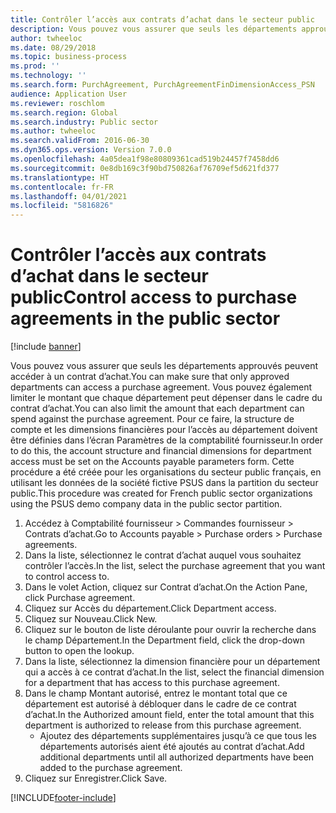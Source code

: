 ```yaml
---
title: Contrôler l’accès aux contrats d’achat dans le secteur public
description: Vous pouvez vous assurer que seuls les départements approuvés peuvent accéder à un contrat d’achat.
author: twheeloc
ms.date: 08/29/2018
ms.topic: business-process
ms.prod: ''
ms.technology: ''
ms.search.form: PurchAgreement, PurchAgreementFinDimensionAccess_PSN
audience: Application User
ms.reviewer: roschlom
ms.search.region: Global
ms.search.industry: Public sector
ms.author: twheeloc
ms.search.validFrom: 2016-06-30
ms.dyn365.ops.version: Version 7.0.0
ms.openlocfilehash: 4a05dea1f98e80809361cad519b24457f7458dd6
ms.sourcegitcommit: 0e8db169c3f90bd750826af76709ef5d621fd377
ms.translationtype: HT
ms.contentlocale: fr-FR
ms.lasthandoff: 04/01/2021
ms.locfileid: "5816826"
---
```

# <a name="control-access-to-purchase-agreements-in-the-public-sector"></a><span data-ttu-id="8b7fd-103">Contrôler l’accès aux contrats d’achat dans le secteur public</span><span class="sxs-lookup"><span data-stu-id="8b7fd-103">Control access to purchase agreements in the public sector</span></span>

[!include [banner](../../includes/banner.md)]

<span data-ttu-id="8b7fd-104">Vous pouvez vous assurer que seuls les départements approuvés peuvent accéder à un contrat d’achat.</span><span class="sxs-lookup"><span data-stu-id="8b7fd-104">You can make sure that only approved departments can access a purchase agreement.</span></span> <span data-ttu-id="8b7fd-105">Vous pouvez également limiter le montant que chaque département peut dépenser dans le cadre du contrat d’achat.</span><span class="sxs-lookup"><span data-stu-id="8b7fd-105">You can also limit the amount that each department can spend against the purchase agreement.</span></span> <span data-ttu-id="8b7fd-106">Pour ce faire, la structure de compte et les dimensions financières pour l’accès au département doivent être définies dans l’écran Paramètres de la comptabilité fournisseur.</span><span class="sxs-lookup"><span data-stu-id="8b7fd-106">In order to do this, the account structure and financial dimensions for department access must be set on the Accounts payable parameters form.</span></span> <span data-ttu-id="8b7fd-107">Cette procédure a été créée pour les organisations du secteur public français, en utilisant les données de la société fictive PSUS dans la partition du secteur public.</span><span class="sxs-lookup"><span data-stu-id="8b7fd-107">This procedure was created for French public sector organizations using the PSUS demo company data in the public sector partition.</span></span>

1. <span data-ttu-id="8b7fd-108">Accédez à Comptabilité fournisseur > Commandes fournisseur > Contrats d’achat.</span><span class="sxs-lookup"><span data-stu-id="8b7fd-108">Go to Accounts payable > Purchase orders > Purchase agreements.</span></span>
2. <span data-ttu-id="8b7fd-109">Dans la liste, sélectionnez le contrat d’achat auquel vous souhaitez contrôler l’accès.</span><span class="sxs-lookup"><span data-stu-id="8b7fd-109">In the list, select the purchase agreement that you want to control access to.</span></span>
3. <span data-ttu-id="8b7fd-110">Dans le volet Action, cliquez sur Contrat d’achat.</span><span class="sxs-lookup"><span data-stu-id="8b7fd-110">On the Action Pane, click Purchase agreement.</span></span>
4. <span data-ttu-id="8b7fd-111">Cliquez sur Accès du département.</span><span class="sxs-lookup"><span data-stu-id="8b7fd-111">Click Department access.</span></span>
5. <span data-ttu-id="8b7fd-112">Cliquez sur Nouveau.</span><span class="sxs-lookup"><span data-stu-id="8b7fd-112">Click New.</span></span>
6. <span data-ttu-id="8b7fd-113">Cliquez sur le bouton de liste déroulante pour ouvrir la recherche dans le champ Département.</span><span class="sxs-lookup"><span data-stu-id="8b7fd-113">In the Department field, click the drop-down button to open the lookup.</span></span>
7. <span data-ttu-id="8b7fd-114">Dans la liste, sélectionnez la dimension financière pour un département qui a accès à ce contrat d’achat.</span><span class="sxs-lookup"><span data-stu-id="8b7fd-114">In the list, select the financial dimension for a department that has access to this purchase agreement.</span></span>
8. <span data-ttu-id="8b7fd-115">Dans le champ Montant autorisé, entrez le montant total que ce département est autorisé à débloquer dans le cadre de ce contrat d’achat.</span><span class="sxs-lookup"><span data-stu-id="8b7fd-115">In the Authorized amount field, enter the total amount that this department is authorized to release from this purchase agreement.</span></span>
    * <span data-ttu-id="8b7fd-116">Ajoutez des départements supplémentaires jusqu’à ce que tous les départements autorisés aient été ajoutés au contrat d’achat.</span><span class="sxs-lookup"><span data-stu-id="8b7fd-116">Add additional departments until all authorized departments have been added to the purchase agreement.</span></span>  
9. <span data-ttu-id="8b7fd-117">Cliquez sur Enregistrer.</span><span class="sxs-lookup"><span data-stu-id="8b7fd-117">Click Save.</span></span>



[!INCLUDE[footer-include](../../../includes/footer-banner.md)]